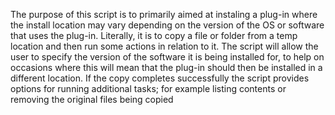 The purpose of this script is to primarily aimed at instaling a plug-in where the install location may vary depending on the version of the OS or software that uses the plug-in.
Literally, it is to copy a file or folder from a temp location and then run some actions in relation to it. The script will allow the user to specify the version of the software it is being installed for,  to help on occasions where this will mean that the plug-in should then be installed in a different location. If the copy completes successfully the script provides options for running additional tasks; for example listing contents or removing the original files being copied
